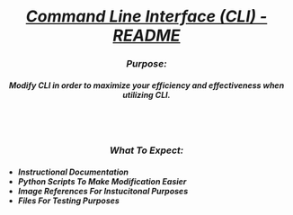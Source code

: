 <!-- Title -->
<head>
    <h1 align="center"><b><u><i>
        Command Line Interface (CLI) - README
    </h1></b></u></i>
</head>





<!-- Purpose -->
<head>
    <h3 align="center"><b><i>
        Purpose:
    </h3></b></i>
</head>
<h5 align="center">
Modify CLI in order to maximize your efficiency
and effectiveness when utilizing CLI.
</h5>
<br><br>





<!-- What To Expect -->
<head>
    <h3 align="center"><b><i>
        What To Expect:
    </h3></b></i>
</head>
<ul>
    <h5>
        <li>Instructional Documentation</li>
        <li>Python Scripts To Make Modification Easier</li>
        <li>Image References For Instucitonal Purposes</li>
        <li>Files For Testing Purposes</li>
    </h5>
</ul>
